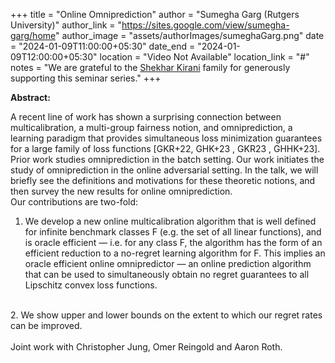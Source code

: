 +++
title = "Online Omniprediction"
author = "Sumegha Garg (Rutgers University)"
author_link = "https://sites.google.com/view/sumegha-garg/home"
author_image = "assets/authorImages/sumeghaGarg.png"
date = "2024-01-09T11:00:00+05:30"
date_end = "2024-01-09T12:00:00+05:30"
location = "Video Not Available"
location_link = "#"
notes = "We are grateful to the <a href = "https://www.accel.com/people/shekhar-kirani" target= "_blank">Shekhar Kirani</a> family for generously supporting this seminar series."
+++

<b>Abstract:</b> 

A recent line of work has shown a surprising connection between multicalibration, a multi-group fairness notion, and
omniprediction, a learning paradigm that provides simultaneous loss minimization guarantees for a large family of loss
functions [GKR+22, GHK+23 , GKR23 , GHHK+23]. Prior work studies omniprediction in the batch setting. Our work initiates
the study of omniprediction in the online adversarial setting. In the talk, we will briefly see the definitions and
motivations for these theoretic notions, and then survey the new results for online omniprediction.
<br>
Our contributions are two-fold:
1. We develop a new online multicalibration algorithm that is well defined for infinite benchmark classes F (e.g. the set of all linear functions), and is oracle efficient — i.e. for any class F, the algorithm has the form of an efficient reduction to a no-regret learning algorithm for F. This implies an oracle efficient online omnipredictor — an online prediction algorithm that can be used to simultaneously obtain no regret guarantees to all Lipschitz convex loss functions.
<br>
2. We show upper and lower bounds on the extent to which our regret rates can be improved.
<br>

<br>
Joint work with Christopher Jung, Omer Reingold and Aaron Roth.